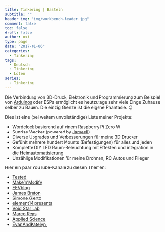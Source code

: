 ```yaml
---
title: Tinkering | Basteln
subtitle: ""
header_img: "img/workbench-header.jpg"
comment: false
toc: false
draft: false
author: oxi
type: page
date: "2017-01-06"
categories:
  - Tinkering
tags:
  - Deutsch
  - Tinkering
  - Löten
series:
  - Tinkering
---
```

Die Verbindung von [3D-Druck](./3d-printing/), Elektronik und Programmierung zum Beispiel von <a href="https://www.arduino.cc/" target="_blank" rel="noopener">Arduinos</a> oder ESPs ermöglicht es heutzutage sehr viele Dinge Zuhause selber zu Bauen. Die einzig Grenze ist die eigene Phantasie. 😉

Dies ist eine (bei weitem unvollständige) Liste meiner Projekte:

* Wordclock basierend auf einem Raspberry Pi Zero W
* Sunrise Wecker (powered by <a href="https://github.com/oxivanisher/JamesII" target="_blank" rel="noopener">JamesII</a>)
* Diverse Upgrades und Verbesserungen für meine 3D Drucker
* Gefühlt mehrere hundert Mounts (Befestigungen) für alles und jeden
* Komplette DIY LED Raum-Beleuchtung mit Effekten und integration in die [Heimautomatisierung](./home-automation/)
* Unzählige Modifikationen für meine Drohnen, RC Autos und Flieger

Hier ein paar YouTube-Kanäle zu diesen Themen:

* <a href="https://www.youtube.com/user/testedcom" target="_blank" rel="noopener">Tested</a>
* <a href="https://www.youtube.com/channel/UCgeDp07S4tMJbJ6oQP7_Wtw" target="_blank" rel="noopener">Make&#8217;n&#8217;Modify</a>
* <a href="https://www.youtube.com/user/EEVblog" target="_blank" rel="noopener">EEVblog</a>
* <a href="https://www.youtube.com/user/jamesbruton" target="_blank" rel="noopener">James Bruton</a>
* <a href="https://www.youtube.com/channel/UC3KEoMzNz8eYnwBC34RaKCQ" target="_blank" rel="noopener">Simone Giertz</a>
* <a href="https://www.youtube.com/c/element14presents" target="_blank" rel="noopener">element14 presents</a>
* <a href="https://www.youtube.com/channel/UCUW49KGPezggFi0PGyDvcvg" target="_blank" rel="noopener">Void Star Lab</a>
* <a href="https://www.youtube.com/user/reppesis" target="_blank" rel="noopener">Marco Reps</a>
* <a href="https://www.youtube.com/user/bkraz333" target="_blank" rel="noopener">Applied Science</a>
* <a href="https://www.youtube.com/user/EvanAndKatelyn" target="_blank" rel="noopener">EvanAndKatelyn&nbsp;</a>
